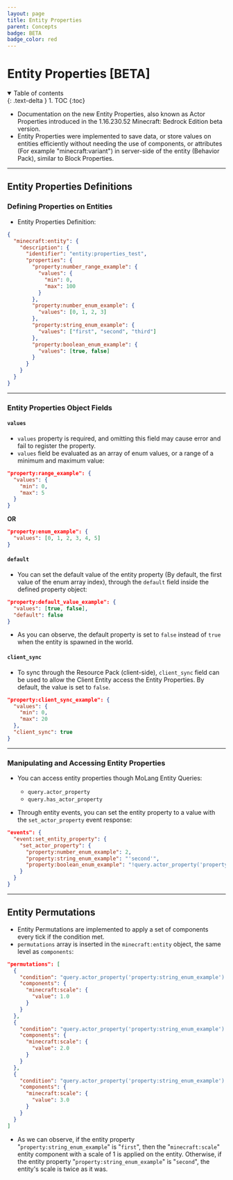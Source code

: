 ```yaml
---
layout: page
title: Entity Properties
parent: Concepts
badge: BETA
badge_color: red
---
```


# Entity Properties [BETA]

<details id="toc" open markdown="block">
  <summary>
    Table of contents
  </summary>
  {: .text-delta }
1. TOC
{:toc}
</details>

+ Documentation on the new Entity Properties, also known as Actor Properties introduced in the 1.16.230.52 Minecraft: Bedrock Edition beta version.
+ Entity Properties were implemented to save data, or store values on entities efficiently without needing the use of components, or attributes (For example "minecraft:variant") in server-side of the entity (Behavior Pack), similar to Block Properties.

------------------

## Entity Properties Definitions

### Defining Properties on Entities

+ Entity Properties Definition:
```json
{
  "minecraft:entity": {
    "description": {
      "identifier": "entity:properties_test",
      "properties": {
        "property:number_range_example": {
          "values": {
            "min": 0,
            "max": 100
          }
        },
        "property:number_enum_example": {
          "values": [0, 1, 2, 3]
        },
        "property:string_enum_example": {
          "values": ["first", "second", "third"]
        },
        "property:boolean_enum_example": {
          "values": [true, false]
        }
      }
    }
  }
}
```

------------------

### Entity Properties Object Fields

#### `values`
+ `values` property is required, and omitting this field may cause error and fail to register the property.
+ `values` field be evaluated as an array of enum values, or a range of a minimum and maximum value:
```json
"property:range_example": {
  "values": {
    "min": 0,
    "max": 5
  }
}
```
**OR**
```json
"property:enum_example": {
  "values": [0, 1, 2, 3, 4, 5]
}
```


#### `default`
+ You can set the default value of the entity property (By default, the first value of the enum array index), through the <code>default</code> field inside the defined property object:
```json
"property:default_value_example": {
  "values": [true, false],
  "default": false
}
```
+ As you can observe, the default property is set to `false` instead of `true` when the entity is spawned in the world.


#### `client_sync`
+ To sync through the Resource Pack (client-side), <code>client_sync</code> field can be used to allow the Client Entity access the Entity Properties. By default, the value is set to `false`.
```json
"property:client_sync_example": {
  "values": {
    "min": 0,
    "max": 20
  },
  "client_sync": true
}
```


------------------

### Manipulating and Accessing Entity Properties
+ You can access entity properties though MoLang Entity Queries:
  + `query.actor_property`
  + `query.has_actor_property`

+ Through entity events, you can set the entity property to a value with the `set_actor_property` event response:
```json
"events": {
  "event:set_entity_property": {
    "set_actor_property": {
      "property:number_enum_example": 2,
      "property:string_enum_example": "'second'",
      "property:boolean_enum_example": "!query.actor_property('property:boolean_enum_example')"
    }
  }
}
```

------------------


## Entity Permutations
+ Entity Permutations are implemented to apply a set of components every tick if the condition met.
+ `permutations` array is inserted in the `minecraft:entity` object, the same level as `components`:
```json
"permutations": [
  {
    "condition": "query.actor_property('property:string_enum_example') == 'first'",
    "components": {
      "minecraft:scale": {
        "value": 1.0
      }
    }
  },
  {
    "condition": "query.actor_property('property:string_enum_example') == 'second'",
    "components": {
      "minecraft:scale": {
        "value": 2.0
      }
    }
  },
  {
    "condition": "query.actor_property('property:string_enum_example') == 'third'",
    "components": {
      "minecraft:scale": {
        "value": 3.0
      }
    }
  }
]
```
+ As we can observe, if the entity property "`property:string_enum_example`" is "`first`", then the "`minecraft:scale`" entity component with a scale of 1 is applied on the entity. Otherwise, if the entity property "`property:string_enum_example`" is "`second`", the entity's scale is twice as it was.

